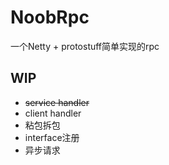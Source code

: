 # NoobRpc
一个Netty + protostuff简单实现的rpc

## WIP
* ~~service handler~~
* client handler
* 粘包拆包
* interface注册
* 异步请求